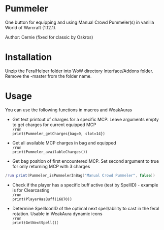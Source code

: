 # Pummeler
One button for equipping and using Manual Crowd Pummeler(s) in vanilla World of Warcraft (1.12.1).

Author: Cernie (fixed for classic by Oskros)


# Installation

Unzip the FeralHelper folder into WoW directory Interface/Addons folder. Remove the -master from the folder name.

# Usage
You can use the following functions in macros and WeakAuras

- Get text printout of charges for a specific MCP. Leave arguments empty to get charges for current equipped MCP<br/>
<code>/run print(Pummeler_getCharges{bag=0, slot=14})</code>

- Get all available MCP charges in bag and equipped<br/>
<code>/run print(Pummeler_availableCharges())</code>

- Get bag position of first encountered MCP. Set second argument to true for only returning MCP with 3 charges<br/>
```lua
/run print(Pummeler_isPummelerInBag("Manual Crowd Pummeler", false))
```

 - Check if the player has a specific buff active (test by SpellID) - example is for Clearcasting<br/>
 <code>/run print(PlayerHasBuff(16870))</code>

 - Determine SpellIconID of the optimal next spell/ability to cast in the feral rotation. Usable in WeakAura dynamic icons<br/>
 <code>/run print(GetNextSpell())</code>